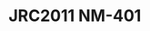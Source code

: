 <a name="material" />

# JRC2011 NM-401
<script type="application/ld+json">
  {
    "@context": "https://schema.org/",
    "@type": "ChemicalSubstance",
    "http://purl.org/dc/terms/conformsTo":
      {
        "@type": "CreativeWork",
        "@id": "https://bioschemas.org/profiles/ChemicalSubstance/0.4-RELEASE/"
      },
    "@id": "https://egonw.github.io/nanowiki/nanowiki359.html#material",
    "name": "JRC2011 NM-401",
    "sameAs: "http://127.0.0.1/mediawiki/index.php/Special:URIResolver/JRC2011_NM-2D401"
  }
</script>


